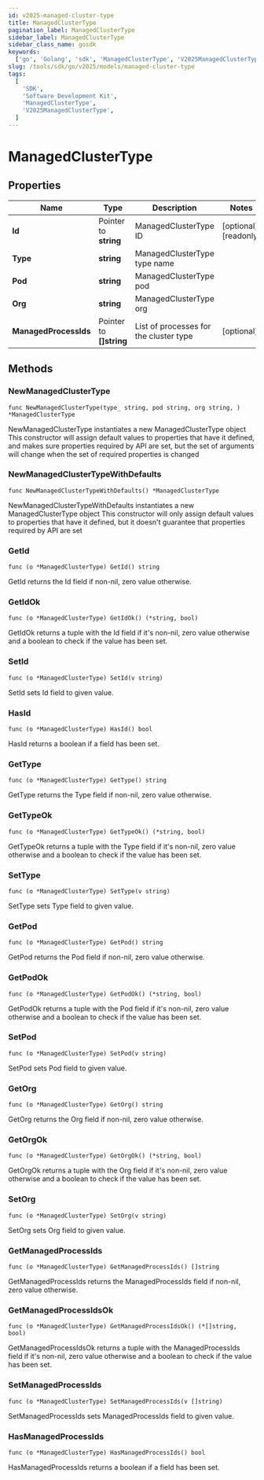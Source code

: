 ```yaml
---
id: v2025-managed-cluster-type
title: ManagedClusterType
pagination_label: ManagedClusterType
sidebar_label: ManagedClusterType
sidebar_class_name: gosdk
keywords:
  ['go', 'Golang', 'sdk', 'ManagedClusterType', 'V2025ManagedClusterType']
slug: /tools/sdk/go/v2025/models/managed-cluster-type
tags:
  [
    'SDK',
    'Software Development Kit',
    'ManagedClusterType',
    'V2025ManagedClusterType',
  ]
---
```


# ManagedClusterType

## Properties

| Name | Type | Description | Notes |
| --- | --- | --- | --- |
| **Id** | Pointer to **string** | ManagedClusterType ID | [optional] [readonly] |
| **Type** | **string** | ManagedClusterType type name |
| **Pod** | **string** | ManagedClusterType pod |
| **Org** | **string** | ManagedClusterType org |
| **ManagedProcessIds** | Pointer to **[]string** | List of processes for the cluster type | [optional] |

## Methods

### NewManagedClusterType

`func NewManagedClusterType(type_ string, pod string, org string, ) *ManagedClusterType`

NewManagedClusterType instantiates a new ManagedClusterType object This constructor will assign default values to properties that have it defined, and makes sure properties required by API are set, but the set of arguments will change when the set of required properties is changed

### NewManagedClusterTypeWithDefaults

`func NewManagedClusterTypeWithDefaults() *ManagedClusterType`

NewManagedClusterTypeWithDefaults instantiates a new ManagedClusterType object This constructor will only assign default values to properties that have it defined, but it doesn't guarantee that properties required by API are set

### GetId

`func (o *ManagedClusterType) GetId() string`

GetId returns the Id field if non-nil, zero value otherwise.

### GetIdOk

`func (o *ManagedClusterType) GetIdOk() (*string, bool)`

GetIdOk returns a tuple with the Id field if it's non-nil, zero value otherwise and a boolean to check if the value has been set.

### SetId

`func (o *ManagedClusterType) SetId(v string)`

SetId sets Id field to given value.

### HasId

`func (o *ManagedClusterType) HasId() bool`

HasId returns a boolean if a field has been set.

### GetType

`func (o *ManagedClusterType) GetType() string`

GetType returns the Type field if non-nil, zero value otherwise.

### GetTypeOk

`func (o *ManagedClusterType) GetTypeOk() (*string, bool)`

GetTypeOk returns a tuple with the Type field if it's non-nil, zero value otherwise and a boolean to check if the value has been set.

### SetType

`func (o *ManagedClusterType) SetType(v string)`

SetType sets Type field to given value.

### GetPod

`func (o *ManagedClusterType) GetPod() string`

GetPod returns the Pod field if non-nil, zero value otherwise.

### GetPodOk

`func (o *ManagedClusterType) GetPodOk() (*string, bool)`

GetPodOk returns a tuple with the Pod field if it's non-nil, zero value otherwise and a boolean to check if the value has been set.

### SetPod

`func (o *ManagedClusterType) SetPod(v string)`

SetPod sets Pod field to given value.

### GetOrg

`func (o *ManagedClusterType) GetOrg() string`

GetOrg returns the Org field if non-nil, zero value otherwise.

### GetOrgOk

`func (o *ManagedClusterType) GetOrgOk() (*string, bool)`

GetOrgOk returns a tuple with the Org field if it's non-nil, zero value otherwise and a boolean to check if the value has been set.

### SetOrg

`func (o *ManagedClusterType) SetOrg(v string)`

SetOrg sets Org field to given value.

### GetManagedProcessIds

`func (o *ManagedClusterType) GetManagedProcessIds() []string`

GetManagedProcessIds returns the ManagedProcessIds field if non-nil, zero value otherwise.

### GetManagedProcessIdsOk

`func (o *ManagedClusterType) GetManagedProcessIdsOk() (*[]string, bool)`

GetManagedProcessIdsOk returns a tuple with the ManagedProcessIds field if it's non-nil, zero value otherwise and a boolean to check if the value has been set.

### SetManagedProcessIds

`func (o *ManagedClusterType) SetManagedProcessIds(v []string)`

SetManagedProcessIds sets ManagedProcessIds field to given value.

### HasManagedProcessIds

`func (o *ManagedClusterType) HasManagedProcessIds() bool`

HasManagedProcessIds returns a boolean if a field has been set.
